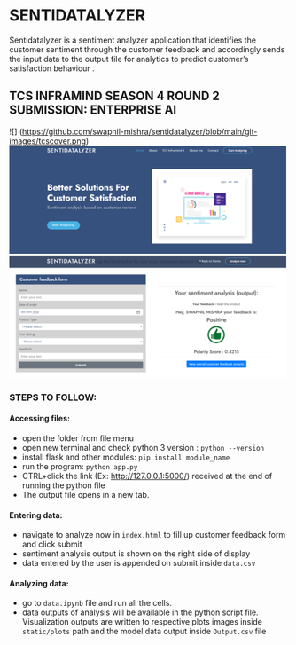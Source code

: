 # SENTIDATALYZER
Sentidatalyzer is a sentiment analyzer application that identifies the customer sentiment through the customer feedback and accordingly sends the input data to the output file for analytics to predict customer’s satisfaction behaviour .

## TCS INFRAMIND SEASON 4 ROUND 2 SUBMISSION: ENTERPRISE AI
![] (https://github.com/swapnil-mishra/sentidatalyzer/blob/main/git-images/tcscover.png)
<img src="https://github.com/swapnil-mishra/sentidatalyzer/blob/main/git-images/home.png" width="500">  <img src="https://github.com/swapnil-mishra/sentidatalyzer/blob/main/git-images/analyze.png" width="500">

### STEPS TO FOLLOW:
#### Accessing files:

 - open the folder from file menu
 - open new terminal and check python 3 version : `python --version`
 - install flask and other modules: `pip install module_name`
 - run the program: `python app.py`
 - CTRL+click the link (Ex: http://127.0.0.1:5000/) received at the end of running the python file
 - The output file opens in a new tab.

#### Entering data:
 - navigate to analyze now in `index.html` to fill up customer feedback form and click submit
 - sentiment analysis output is shown on the right side of display
 - data entered by the user is appended on submit inside `data.csv`

#### Analyzing data:
 - go to `data.ipynb` file and run all the cells.
 - data outputs of analysis will be available in the python script file. Visualization outputs are written to respective plots images inside `static/plots` path and the model data output inside `Output.csv` file
